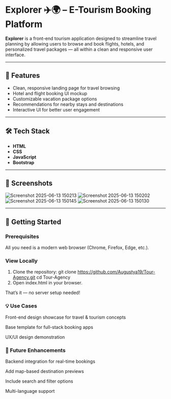 # Explorer ✈️🌍 – E-Tourism Booking Platform

**Explorer** is a front-end tourism application designed to streamline travel planning by allowing users to browse and book flights, hotels, and personalized travel packages — all within a clean and responsive user interface.

---

## 🌟 Features

- Clean, responsive landing page for travel browsing
- Hotel and flight booking UI mockup
- Customizable vacation package options
- Recommendations for nearby stays and destinations
- Interactive UI for better user engagement

---

## 🛠️ Tech Stack

- **HTML**
- **CSS**
- **JavaScript**
- **Bootstrap**

---

## 📸 Screenshots

![Screenshot 2025-06-13 150213](https://github.com/user-attachments/assets/f048986a-8785-4692-b9ca-819797cfe8d1)
![Screenshot 2025-06-13 150202](https://github.com/user-attachments/assets/8d191f37-462e-44b5-ac40-025370846cd2)
![Screenshot 2025-06-13 150145](https://github.com/user-attachments/assets/673d668f-b9e7-4552-81b1-c26562113813)
![Screenshot 2025-06-13 150130](https://github.com/user-attachments/assets/4ad7d805-f092-4878-9ba3-97e80fb234b4)

---

## 🚀 Getting Started

### Prerequisites

All you need is a modern web browser (Chrome, Firefox, Edge, etc.).

### View Locally

1. Clone the repository:
git clone https://github.com/Augustya19/Tour-Agency.git
cd Tour-Agency
2. Open index.html in your browser.

That’s it — no server setup needed!

### 💡 Use Cases
Front-end design showcase for travel & tourism concepts

Base template for full-stack booking apps

UX/UI design demonstration

### 🎯 Future Enhancements
Backend integration for real-time bookings

Add map-based destination previews

Include search and filter options

Multi-language support
